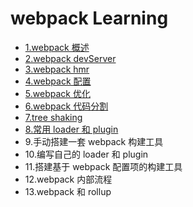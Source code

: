 # webpack Learning
- [1.webpack 概述](./doc/README-1.概述.md)
- [2.webpack devServer](./doc/README-2.devServer.md)
- [3.webpack hmr](./doc/README-3.hmr.md)
- [4.webpack 配置](./doc/README-4.配置.md)
- [5.webpack 优化](./doc/README-5.优化.md)
- [6.webpack 代码分割](./doc/README-6.webpack%20代码分割技巧.md)
- [7.tree shaking](./doc/README-7.tree%20shaking.md)
- [8.常用 loader 和 plugin](./doc/README-8.常用%20loader%20和%20plugin.md)
- 9.手动搭建一套 webpack 构建工具
- 10.编写自己的 loader 和 plugin
- 11.搭建基于 webpack 配置项的构建工具
- 12.webpack 内部流程
- 13.webpack 和 rollup
